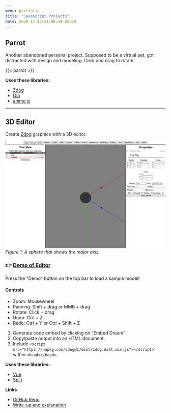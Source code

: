 ```yaml
---
menu: portfolio
title: "JavaScript Projects"
date: 2020-11-15T21:08:44-05:00
---
```


## Parrot

Another abandoned personal project. Supposed to be a virtual pet, got distracted with design and modeling. Click and drag to rotate.

{{< parrot >}}

**Uses these libraries:**

- [Zdog](https://zzz.dog/)
- [Ola](https://github.com/franciscop/ola/)
- [anime js](https://animejs.com/)

---------------------

## 3D Editor

Create [Zdog](https://zzz.dog/) graphics with a 3D editor.

![WIP 2: organizing the property panel and displaying axes](/portfolio/zdog-scope/wip2.jpg)
_Figure 1: A sphere that shows the major axis._

### 👉 [Demo of Editor](https://ceruulean.github.io/zdog-scope/)

Press the "Demo" button on the top bar to load a sample model!

#### Controls

- Zoom: Mousewheel
- Panning: Shift + drag or MMB + drag
- Rotate: Click + drag
- Undo: Ctrl + Z
- Redo: Ctrl + Y or Ctrl + Shift + Z

1. Generate code embed by clicking on "Embed Dream"
2. Copy/paste output into an HTML document.
3. Include `<script src="https://unpkg.com/zdog@1/dist/zdog.dist.min.js"></script>` within `<head></head>`.

**Uses these libraries:**

- [Vue](https://zzz.dog/)
- [Split](https://github.com/nathancahill/split/tree/master/packages/split-grid)

**Links**

- [GitHub Repo](https://github.com/ceruulean/zdog-scope)
- [Write-up and explanation](https://github.com/ceruulean/zdog-scope/blob/master/docs/doc_writinglog.md)


